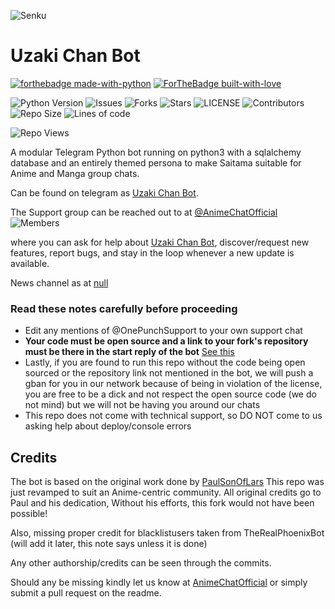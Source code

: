 ![Senku](https://telegra.ph/file/fdcf9c5e198f1ae66665f.jpg)
# Uzaki Chan Bot
[![forthebadge made-with-python](http://ForTheBadge.com/images/badges/made-with-python.svg)](https://www.python.org/)
[![ForTheBadge built-with-love](http://ForTheBadge.com/images/badges/built-with-love.svg)](https://GitHub.com/F36/)

![Python Version](https://img.shields.io/badge/python-3.8-green?style=for-the-badge)
![Issues](https://img.shields.io/github/issues/F36/UzakiChanBot?style=for-the-badge)
![Forks](https://img.shields.io/github/forks/F36/UzakiChanBot?style=for-the-badge)
![Stars](https://img.shields.io/github/stars/F36/UzakiChanBot?style=for-the-badge)
![LICENSE](https://img.shields.io/github/license/F36/UzakiChanBot?style=for-the-badge)
![Contributors](https://img.shields.io/github/contributors/F36/UzakiChanBot?style=for-the-badge&)
![Repo Size](https://img.shields.io/github/languages/code-size/F36/UzakiChanBot?style=for-the-badge)
![Lines of code](https://img.shields.io/tokei/lines/github/f36/UzakiChanBot?style=for-the-badge)

![Repo Views](https://visitor-badge.glitch.me/badge?page_id=F36.UzakiChanBot)


A modular Telegram Python bot running on python3 with a sqlalchemy database and an entirely themed persona to make Saitama suitable for Anime and Manga group chats. 

Can be found on telegram as [Uzaki Chan Bot](https://t.me/UzakiChanBot).

The Support group can be reached out to at [@AnimeChatOfficial](https://t.me/AnimeChatOfficial)  
![Members](https://img.shields.io/badge/dynamic/json?color=brightgreen&label=%40AnimeChatOfficial&query=subs&suffix=%20Members&url=https%3A%2F%2Ftgsubs.vercel.app%2FAnimeChatOfficial)

where you can ask for help about [Uzaki Chan Bot](https://t.me/UzakiChanBot), discover/request new features, report bugs, and stay in the loop whenever a new update is available. 

News channel as at [null](https://t.me/null) 

### Read these notes carefully before proceeding
 
 - Edit any mentions of @OnePunchSupport to your own support chat
 - <b> Your code must be open source and a link to your fork's repository must be there in the start reply of the bot</b> [See this](https://github.com/AnimeKaizoku/SaitamaRobot/blob/shiken/SaitamaRobot/__main__.py#L25)
 - Lastly, if you are found to run this repo without the code being open sourced or the repository link not mentioned in the bot, we will push a gban for you in our network because of being in violation of the license, you are free to be a dick and not respect the open source code (we do not mind) but we will not be having you around our chats
 - This repo does not come with technical support, so DO NOT come to us asking help about deploy/console errors

## Credits
The bot is based on the original work done by [PaulSonOfLars](https://github.com/PaulSonOfLars)
This repo was just revamped to suit an Anime-centric community. All original credits go to Paul and his dedication, Without his efforts, this fork would not have been possible!

Also, missing proper credit for blacklistusers taken from TheRealPhoenixBot (will add it later, this note says unless it is done)

Any other authorship/credits can be seen through the commits.

Should any be missing kindly let us know at [AnimeChatOfficial](https://t.me/AnimeChatOfficial) or simply submit a pull request on the readme.
